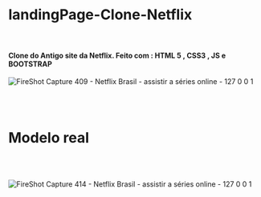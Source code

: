 # landingPage-Clone-Netflix
<br>
<h4>Clone do Antigo site da Netflix.   Feito com : HTML 5 , CSS3 ,  JS  e BOOTSTRAP</h4>




![FireShot Capture 409 - Netflix Brasil - assistir a séries online - 127 0 0 1](https://user-images.githubusercontent.com/66089849/109542774-47a2aa00-7aa4-11eb-9fb1-f9cb830dfb0b.png)


<br>
<br>

<h1>Modelo real</h1> 
<br>
<br>

![FireShot Capture 414 - Netflix Brasil - assistir a séries online - 127 0 0 1](https://user-images.githubusercontent.com/66089849/109542899-71f46780-7aa4-11eb-912b-8e322c1f27e3.png)
